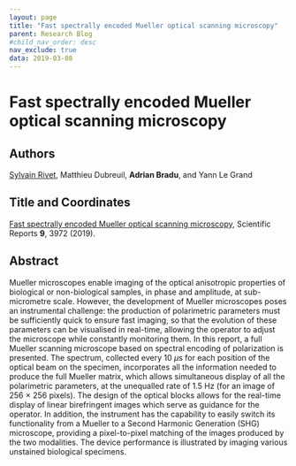 ```yaml
---
layout: page
title: "Fast spectrally encoded Mueller optical scanning microscopy"
parent: Research Blog
#child_nav_order: desc
nav_exclude: true
data: 2019-03-08
---
```

# Fast spectrally encoded Mueller optical scanning microscopy

## Authors ##
[Sylvain Rivet](https://www.univ-brest.fr/menu/recherche-innovation/pages-chercheurs/RIVET-Sylvain/), Matthieu Dubreuil, **Adrian Bradu**, and Yann Le Grand

## Title and Coordinates
[Fast spectrally encoded Mueller optical scanning microscopy](https://doi.org/10.1038/s41598-019-40467-z), Scientific Reports **9**, 3972 (2019). 

## Abstract
Mueller microscopes enable imaging of the optical anisotropic properties of biological or non-biological samples, in phase and amplitude, at sub-micrometre scale. However, the development of Mueller
microscopes poses an instrumental challenge: the production of polarimetric parameters must be sufficiently quick to ensure fast imaging, so that the evolution of these parameters can be visualised in real-time, allowing the operator to adjust the microscope while constantly monitoring them. In this
report, a full Mueller scanning microscope based on spectral encoding of polarization is presented. The spectrum, collected every 10 $\mu$s for each position of the optical beam on the specimen, incorporates all the information needed to produce the full Mueller matrix, which allows simultaneous display of all the polarimetric parameters, at the unequalled rate of 1.5 Hz (for an image of 256 $\times$ 256 pixels). The design of the optical blocks allows for the real-time display of linear birefringent images which serve as guidance for the operator. In addition, the instrument has the capability to easily switch its functionality from a Mueller to a Second Harmonic Generation (SHG) microscope, providing a pixel-to-pixel matching of the images produced by the two modalities. The device performance is illustrated by imaging various unstained biological specimens.